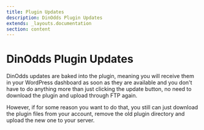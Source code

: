 ```yaml
---
title: Plugin Updates
description: DinOdds Plugin Updates
extends: _layouts.documentation
section: content
---
```


# DinOdds Plugin Updates

DinOdds updates are baked into the plugin, meaning you will receive them in your WordPress dashboard as soon as they are available and you don't have to do anything more than just clicking the update button, no need to download the plugin and upload through FTP again.

However, if for some reason you want to do that, you still can just download the plugin files from your account, remove the old plugin directory and upload the new one to your server.
